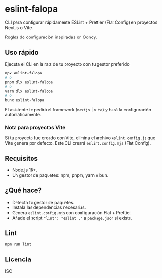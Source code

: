  # eslint-falopa

CLI para configurar rápidamente ESLint + Prettier (Flat Config) en proyectos Next.js o Vite.
 
 Reglas de configuración inspiradas en Goncy.

## Uso rápido

Ejecuta el CLI en la raíz de tu proyecto con tu gestor preferido:

```bash
npx eslint-falopa
# o
pnpm dlx eslint-falopa
# o
yarn dlx eslint-falopa
# o
bunx eslint-falopa
```

El asistente te pedirá el framework (`nextjs` | `vite`) y hará la configuración automáticamente.

### Nota para proyectos Vite

Si tu proyecto fue creado con Vite, elimina el archivo `eslint.config.js` que Vite genera por defecto. Este CLI creará `eslint.config.mjs` (Flat Config).

## Requisitos

- Node.js 18+.
- Un gestor de paquetes: npm, pnpm, yarn o bun.

## ¿Qué hace?

- Detecta tu gestor de paquetes.
- Instala las dependencias necesarias.
- Genera `eslint.config.mjs` con configuración Flat + Prettier.
- Añade el script `"lint": "eslint ."` a `package.json` si existe.

## Lint

```bash
npm run lint
```
## Licencia

ISC

